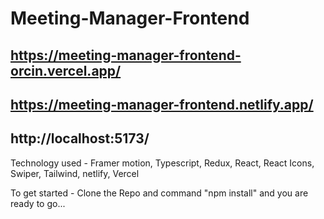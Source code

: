 # Meeting-Manager-Frontend

## https://meeting-manager-frontend-orcin.vercel.app/

## https://meeting-manager-frontend.netlify.app/

## http://localhost:5173/

Technology used - Framer motion, Typescript, Redux, React, React Icons, Swiper, Tailwind, netlify, Vercel

To get started - Clone the Repo and command "npm install" and you are ready to go...
